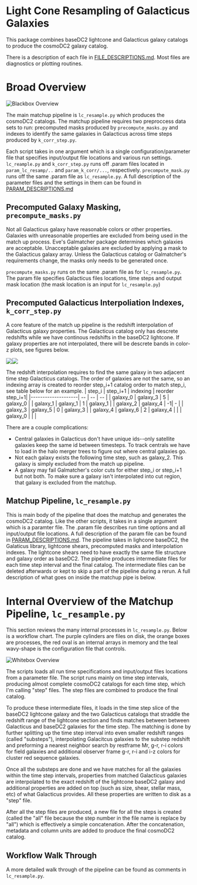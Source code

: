 Light Cone Resampling of Galacticus Galaxies
============================================

This package combines baseDC2 lightcone and Galacticus galaxy catalogs
to produce the cosmoDC2 galaxy catalog.

There is a description of each file in
[FILE_DESCRIPTIONS.md](FILE_DESCRIPTIONS.md). Most files are
diagnostics or plotting routines.

Broad Overview
=================

![Blackbox Overview](doc_figures/Matchup%20Pipeline.png)

The main matchup pipeline is `lc_resample.py` which produces the
cosmoDC2 catalogs. The matchup pipeline requires two preproccess data
sets to run: precomputed masks produced by `precompute_masks.py` and
indexes to identify the same galaxies in Galacticus across time steps
produced by `k_corr_step.py`.

Each script takes in one argument which is a single
configuration/parameter file that specifies input/output file
locations and various run settings. `lc_reample.py` and
`k_corr_step.py` runs off .param files located in `param_lc_resamp/..`
and `param_k_corr/...`, respectively. `precompute_mask.py` runs off
the same .param file as `lc_resample.py`. A full description of the
parameter files and the settings in them can be found in
[PARAM_DESCRIPTIONS.md](PARAM_DESCRIPTIONS.md)

Precomputed Galaxy Masking, `precompute_masks.py`
-------------------

Not all Galacticus galaxy have reasonable colors or other
properties. Galaxies with unreasonable properties are excluded from
being used in the match up process. Eve's Galmatcher package
determines which galaxies are acceptable. Unacceptable galaxies are
excluded by applying a mask to the Galacticus galaxy array. Unless the
Galacticus catalog or Galmatcher's requirements change, the masks only
needs to be generated once.

`precompute_masks.py` runs on the same .param file as for
`lc_resample.py`. The param file specifies Galacticus files locations,
time steps and output mask location (the mask location is an input for
`lc_resample.py`)

Precomputed Galacticus Interpoliation Indexes, `k_corr_step.py`
--------------

A core feature of the match up pipeline is the redshift interpolation
of Galacticus galaxy properties. The Galacticus catalog only has
descrete redshifts while we have continous redshifts in the baseDC2
lightcone. If galaxy properties are not interpolated, there will be
descrete bands in color-z plots, see figures below.

![](doc_figures/redshift_no_interpolation.png)![](doc_figures/redshift_interpolation.png)

The redshift interpolation requires to find the same galaxy in two
adjacent time step Galacticus catalogs. The order of galaxies are not
the same, so an indexing array is created to reorder step_i+1 catalog
order to match step_i, see table below for an example.
| step_i | step_i+1 | indexing | reorder step_i+1|
|--------------------| -- | -- | -- |
| galaxy_0 | galaxy_3 | 5 | galaxy_0 |
| galaxy_1 | galaxy_1 | 1 | galaxy_1 |
| galaxy_2 | galaxy_4 | -1| - |
| galaxy_3 | galaxy_5 | 0 | galaxy_3 |
| galaxy_4 | galaxy_6 | 2 | galaxy_4 |
|      | galaxy_0 |  | |

There are a couple complications:
* Central galaxies in Galacticus don't have unique ids--only satellite
  galaxies keep the same id between timesteps. To track centrals we
  have to load in the halo merger trees to figure out where central
  galaxies go.
* Not each galaxy exists the following time step, such as
  galaxy_2. This galaxy is simply excluded from the match up pipeline.
* A galaxy may fail Galmatcher's color cuts for either step_i or
  step_i+1 but not both. To make sure a galaxy isn't interpolated into
  cut region, that galaxy is excluded from the matchup.

Matchup Pipeline, `lc_resample.py`
--------------

 This is main body of the pipeline that does the matchup and generates
 the cosmoDC2 catalog. Like the other scripts, it takes in a single
 argument which is a paramter file. The .param file describes run time
 options and all input/output file locations. A full description of
 the param file can be found in
 [PARAM_DESCRIPTIONS.md](PARAM_DESCRIPTIONS.md). The pipeline takes in
 lighcone baseDC2, the Galaticus library, lightcone shears,
 precomputed masks and interpolation indexes. The lightcone shears
 need to have exactly the same file structure and galaxy order as
 baseDC2. The pipeline produces intermediate files for each time step
 interval and the final catalog. The intermediate files can be deleted
 afterwards or kept to skip a part of the pipeline during a rerun. A
 full description of what goes on inside the matchup pipe is below.


Internal Overview of the Matchup Pipeline, `lc_resample.py`
=================

This section reviews the many internal processes in
`lc_resample.py`. Below is a workflow chart. The purple cylinders are
files on disk, the orange boxes are processes, the red oval is an
internal arrays in memory and the teal wavy-shape is the configuration
file that controls. 

![Whitebox Overview](doc_figures/Internal%20Matchup%20Pipeline.png)


The scripts loads all run time specifications and input/output files
locations from a parameter file. The script runs mainly on time step
intervals, producing almost complete cosmoDC2 catalogs for each time
step, which I'm calling "step" files. The step files are combined to
produce the final catalog.

To produce these intermediate files, it loads in the time step slice
of the baseDC2 lightcone galaxy and the two Galacticus catalogs that
straddle the redshift range of the lightcone section and finds matches
between between Galacticus and baseDC2 galaxies for the time step. The
matching is done by further splitting up the time step interval into even
smaller redshift ranges (called "substeps"), interpolating Galacitcus
galaxies to the substep redshift and preforming a nearest neighbor
search by restframe Mr, g-r, r-i colors for field galaxies and
additional observer frame g-r, r-i and i-z colors for cluster red
sequence galaxies.

Once all the substeps are done and we have matches for all the
galaxies within the time step intervals, properties from matched
Galacticus galaxies are interpolated to the exact redshift of the
lightcone baseDC2 galaxy and additional properties are added on top
(such as size, shear, stellar mass, etc) of what Galacticus
provides. All these properties are written to disk as a "step"
file. 

After all the step files are produced, a new file for all the steps is
created (called the "all" file because the step number in the file
name is replace by "all") which is effectively a simple
concatenation. After the concatenation, metadata and column units are
added to produce the final cosmoDC2 catalog.

Workflow Walk Through 
---------------------

A more detailed walk through of the pipeline can be found as comments
in `lc_resample.py`. 
